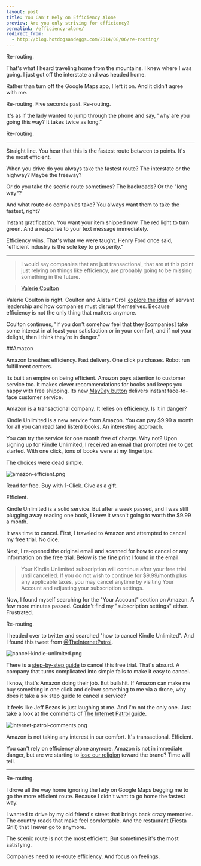 ```yaml
---
layout: post
title: You Can't Rely on Efficiency Alone
preview: Are you only striving for efficiency? 
permalink: /efficiency-alone/
redirect_from:
  - http://blog.hotdogsandeggs.com/2014/08/06/re-routing/
---
```

Re-routing. 

That's what I heard traveling home from the mountains. I knew where I was going. I just got off the interstate and was headed home. 

Rather than turn off the Google Maps app, I left it on. And it didn't agree with me. 

Re-routing. Five seconds past. Re-routing.  

It's as if the lady wanted to jump through the phone and say, "why are you going this way? It takes twice as long." 

Re-routing. 

* * * 

Straight line. You hear that this is the fastest route between to points. It's the most efficient. 

When you drive do you always take the fastest route? The interstate or the highway? Maybe the freeway? 

Or do you take the scenic route sometimes? The backroads? Or the "long way"?

And what route do companies take? You always want them to take the fastest, right? 

Instant gratification. You want your item shipped now. The red light to turn green. And a response to your text message immediately. 

Efficiency wins. That's what we were taught. Henry Ford once said, "efficient industry is the sole key to prosperity."

* * * 

> I would say companies that are just transactional, that are at this point just relying on things like efficiency, are probably going to be missing something in the future.

> [Valerie Coulton](http://people.hotdogsandeggs.com/2014/07/30/valerie-coulton/) 

Valerie Coulton is right. Coulton and Alistair Croll [explore the idea](http://tiltthewindmill.com/innovation-culture-and-design-valerie-coulton/) of servant leadership and how companies must disrupt themselves. Because efficiency is not the only thing that matters anymore. 

Coulton continues, "if you don't somehow feel that they [companies] take some interest in at least your satisfaction or in your comfort, and if not your delight, then I think they're in danger." 

##Amazon 

Amazon breathes efficiency. Fast delivery. One click purchases. Robot run fulfillment centers. 

Its built an empire on being efficient. Amazon pays attention to customer service too. It makes clever recommendations for books and keeps you happy with free shipping. Its new [MayDay button](http://www.amazon.com/gp/help/customer/display.html?nodeId=201349900) delivers instant face-to-face customer service. 

Amazon is a transactional company. It relies on efficiency. Is it in danger? 

Kindle Unlimited is a new service from Amazon. You can pay $9.99 a month for all you can read (and listen) books. An interesting approach. 

You can try the service for one month free of charge. Why not? Upon signing up for Kindle Unlimited, I received an email that prompted me to get started. With one click, tons of books were at my fingertips. 

The choices were dead simple. 

![amazon-efficient.png](https://draftin.com:443/images/18685?token=8J6Fd-hTBkidDDJLvZls_QJA9X_e_CL1IrxQjQ73ds588H70s_ZSzxmoOn5nolrSyELT4syx7p5-flJuMy1Xeec)  

Read for free. Buy with 1-Click. Give as a gift. 

Efficient. 

Kindle Unlimited is a solid service. But after a week passed, and I was still plugging away reading one book, I knew it wasn't going to worth the $9.99 a month. 

It was time to cancel. First, I traveled to Amazon and attempted to cancel my free trial. No dice.

Next, I re-opened the original email and scanned for how to cancel or any information on the free trial. Below is the fine print I found in the email. 

> Your Kindle Unlimited subscription will continue after your free trial until cancelled. If you do not wish to continue for $9.99/month plus any applicable taxes, you may cancel anytime by visiting Your Account and adjusting your subscription settings.

Now, I found myself searching for the "Your Account" section on Amazon. A few more minutes passed. Couldn't find my "subscription settings" either. Frustrated. 

Re-routing. 

I headed over to twitter and searched "how to cancel Kindle Unlimited". And I found this tweet from [@TheInternetPatrol](https://twitter.com/InternetPatrol). 

![cancel-kindle-unlimited.png](https://draftin.com:443/images/18687?token=uDIi07KqM9uG_GiNyfkGuoq8Y8Iyh5F6SkZRWpadAeL4W2nNAmPmrS0BJkbevKmFisfQj3VzA2bdmYHEMyIgED0) 

There is a [step-by-step guide](http://www.theinternetpatrol.com/how-to-cancel-the-kindle-unlimited-service-on-amazon/?utm_source=dlvr.it&utm_medium=twitter) to cancel this free trial. That's absurd. A company that turns complicated into simple fails to make it easy to cancel. 

I know, that's Amazon doing their job. But bullshit. If Amazon can make me buy something in one click and deliver something to me via a drone, why does it take a six step guide to cancel a service? 

It feels like Jeff Bezos is just laughing at me. And I'm not the only one. Just take a look at the comments of [The Internet Patrol guide](http://www.theinternetpatrol.com/how-to-cancel-the-kindle-unlimited-service-on-amazon/?utm_source=dlvr.it&utm_medium=twitter). 

![internet-patrol-comments.png](https://draftin.com:443/images/18689?token=rnW4Q6fD1M-6nLwj2DDoXi_kaiYkmhMw0MCNmZSaERKk7Up7FasRMMFoGOL2JgrCDHRCIlFrYfGer0LLefieU1w) 

Amazon is not taking any interest in our comfort. It's transactional. Efficient. 

You can't rely on efficiency alone anymore. Amazon is not in immediate danger, but are we starting to [lose our religion](http://stratechery.com/2014/losing-amazon-religion/?utm_content=buffer20231&utm_medium=social&utm_source=twitter.com&utm_campaign=buffer) toward the brand? Time will tell. 

* * * 

Re-routing. 

I drove all the way home ignoring the lady on Google Maps begging me to go the more efficient route. Because I didn't want to go home the fastest way. 

I wanted to drive by my old friend's street that brings back crazy memories. The country roads that make feel comfortable. And the restaurant (Fiesta Grill) that I never go to anymore. 

The scenic route is not the most efficient. But sometimes it's the most satisfying. 

Companies need to re-route efficiency. And focus on feelings. 
